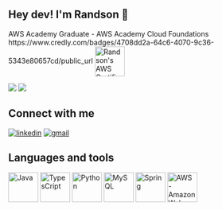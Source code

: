 ## Hey dev! I'm Randson 👋

<div>
  AWS Academy Graduate - AWS Academy Cloud Foundations<br>
   https://www.credly.com/badges/4708dd2a-64c6-4070-9c36-5343e80657cd/public_url <img align="center" alt="Randson's AWS Certificate" height="60" width="60" src="https://images.credly.com/size/680x680/images/73e4a58b-a8ef-41a3-a7db-9183dd269882/image.png" />
  <p align="center"></p>

</div>


<!--[![Randson's GitHub stats](https://github-readme-stats.vercel.app/api?username=Randson-Silva&show_icons=true&theme=tokyonight)](https://github.com/Randson-Silva)
[![Top Langs](https://github-readme-stats.vercel.app/api/top-langs/?username=Randson-Silva&layout=compact&theme=tokyonight&height)](https://github.com/Randson-Silva)
  -->
<picture>
<source 
  height="180em"
  srcset="https://github-readme-stats.vercel.app/api?username=Randson-Silva&show_icons=true&theme=tokyonight"
  media="(prefers-color-scheme: dark)"
/>
<source
  srcset="https://github-readme-stats.vercel.app/api?username=Randson-Silva&show_icons=true"
  media="(prefers-color-scheme: light), (prefers-color-scheme: no-preference)"
/>
<img src="https://github-readme-stats.vercel.app/api?username=Randson-Silva&show_icons=true" />
</picture>

<picture>
<source 
  height="180em"
  srcset="https://github-readme-stats.vercel.app/api/top-langs/?username=Randson-Silva&layout=compact&theme=tokyonight"
  media="(prefers-color-scheme: dark)"
/>
<source
  srcset="https://github-readme-stats.vercel.app/api/top-langs/?username=Randson-Silva&layout=compact&theme=tokyonight"
  media="(prefers-color-scheme: light), (prefers-color-scheme: no-preference)"
/>
<img src="https://github-readme-stats.vercel.app/api/top-langs/?username=Randson-Silva&layout=compact&theme=tokyonight" />
</picture>
  
## Connect with me
[![linkedin](https://img.shields.io/badge/LinkedIn-0077B5?style=for-the-badge&logo=linkedin&logoColor=white)](https://www.linkedin.com/in/randson-alves/)
[![gmail](https://img.shields.io/badge/Gmail-D14836?style=for-the-badge&logo=gmail&logoColor=white)](https://mail.google.com/mail/u/1/#inbox?compose=CllgCJvpbfWQSfzZtsZwSJQBCHSkmrTdQMpkLdsfjbhrclpvwtCBsDbhSlQpthRFmNDhvjKrspL)

## Languages and tools
<div>
  <img align"center" alt="Java" height="60" width="60" src="https://cdn.jsdelivr.net/gh/devicons/devicon/icons/java/java-original.svg" />
  <img align"center" alt="TypesCript" height="60" width="60" src="https://cdn.jsdelivr.net/gh/devicons/devicon/icons/typescript/typescript-plain.svg" />
  <img align"center" alt="Python" height="60" width="60" src="https://cdn.jsdelivr.net/gh/devicons/devicon/icons/python/python-original.svg" />
  <img align"center" alt="MySQL" height="60" width="60" src="https://cdn.jsdelivr.net/gh/devicons/devicon/icons/mysql/mysql-original.svg" />
  <img align"center" alt="Spring" height="60" width="60" src="https://cdn.jsdelivr.net/gh/devicons/devicon/icons/spring/spring-original-wordmark.svg" />
  <img align"center" alt="AWS - Amazon Web Services" height="60" width="60" src="https://cdn.jsdelivr.net/gh/devicons/devicon/icons/amazonwebservices/amazonwebservices-plain-wordmark.svg" />
  
</div>
